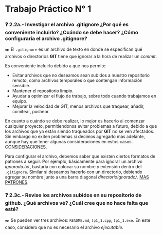 # Trabajo Práctico N° 1
### :question: 2.2a.- Investigar el archivo .gitignore ¿Por qué es conveniente incluirlo? ¿Cuándo se debe hacer? ¿Cómo configuraría el archivo .gitignore?   

:black_nib: El `.gitignore` es un archivo de texto en donde se especifican qué archivos o directorios **GIT** tiene que ignorar a la hora de realizar un _commit_.

Es conveniente incluirlo debido a que nos permite:
- Evitar archivos que no deseamos sean subidos a nuestro repositorio remoto, como archivos temporales o que contengan información sensible.
- Mantener el repositorio limpio.
- Ayudar a optimizar el flujo de trabajo, sobre todo cuando trabajamos en equipo.
- Mejorar la velocidad de GIT, menos archivos que traquear, añadir, comitear, pushear.

En cuanto a cuándo se debe realizar, lo mejor es hacerlo al comenzar cualquier proyecto, permitiendonos evitar problemas a futuro, debido a que los archivos que ya están siendo traqueados por **GIT** no se ven afectados. Sin embargo no exiten problemas si decimos agregarlo más adelante, aunque hay que tener algunas consideraciones en estos casos. [CONSIDERACIONES](https://git-scm.com/docs/gitignore#_notes).

Para configurar el archivo, debemos saber que existen ciertos formatos de patrones a seguir. Por ejemplo, básicamente para ignorar un archivo _ignorado.txt_, bastaría con colocar su nombre y extensión dentro del `.gitignore`. Similar si deseamos hacerlo con un directorio, debiendo agregar su nombre junto a una barra diagonal _directorioIgnorado/_. [MAS PATRONES](https://git-scm.com/docs/gitignore#_pattern_format).

### :question: 2.3c.- Revise los archivos subidos en su repositorio de github. ¿Qué archivos vé? ¿Cuál cree que no hace falta que esté?

:black_nib: Se pueden ver tres archivos: `README.md`, `tp1_1.cpp`, `tp1_1.exe`. En este caso, considero que no es necesario el archivo _ejecutable_.